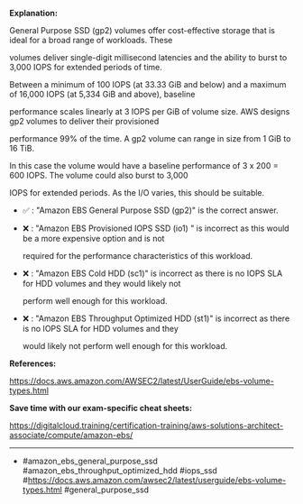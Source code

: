 **Explanation:**

General Purpose SSD (gp2) volumes offer cost-effective storage that is ideal for a broad range of workloads. These

volumes deliver single-digit millisecond latencies and the ability to burst to 3,000 IOPS for extended periods of time.

Between a minimum of 100 IOPS (at 33.33 GiB and below) and a maximum of 16,000 IOPS (at 5,334 GiB and above), baseline

performance scales linearly at 3 IOPS per GiB of volume size. AWS designs gp2 volumes to deliver their provisioned

performance 99% of the time. A gp2 volume can range in size from 1 GiB to 16 TiB.

In this case the volume would have a baseline performance of 3 x 200 = 600 IOPS. The volume could also burst to 3,000

IOPS for extended periods. As the I/O varies, this should be suitable.

- ✅ :  "Amazon EBS General Purpose SSD (gp2)" is the correct answer.

- ❌ :  "Amazon EBS Provisioned IOPS SSD (io1) " is incorrect as this would be a more expensive option and is not

  required for the performance characteristics of this workload.

- ❌ :  "Amazon EBS Cold HDD (sc1)" is incorrect as there is no IOPS SLA for HDD volumes and they would likely not

  perform well enough for this workload.

- ❌ :  "Amazon EBS Throughput Optimized HDD (st1)" is incorrect as there is no IOPS SLA for HDD volumes and they

  would likely not perform well enough for this workload.

**References:**

<https://docs.aws.amazon.com/AWSEC2/latest/UserGuide/ebs-volume-types.html>

**Save time with our exam-specific cheat sheets:**

<https://digitalcloud.training/certification-training/aws-solutions-architect-associate/compute/amazon-ebs/>

----

- #amazon_ebs_general_purpose_ssd #amazon_ebs_throughput_optimized_hdd #iops_ssd #<https://docs.aws.amazon.com/awsec2/latest/userguide/ebs-volume-types.html> #general_purpose_ssd
